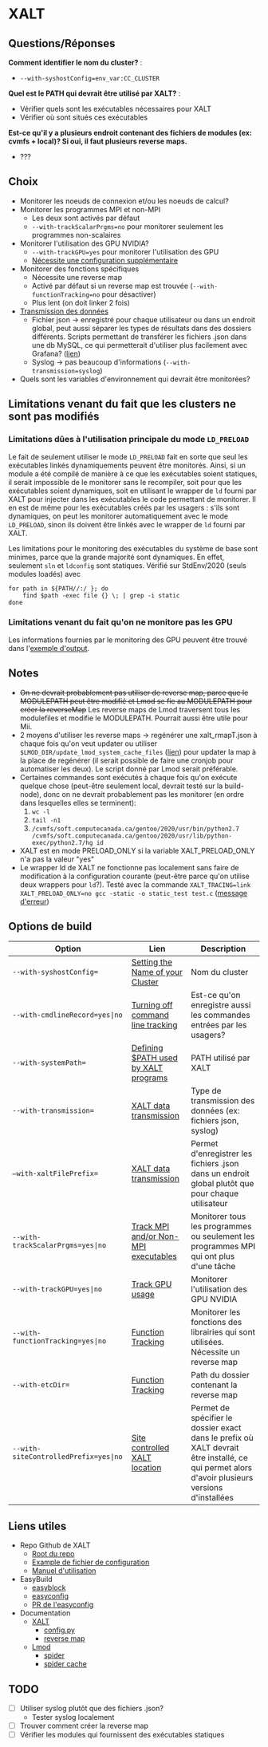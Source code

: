 # XALT

## Questions/Réponses

**Comment identifier le nom du cluster?** :
* `--with-syshostConfig=env_var:CC_CLUSTER`

**Quel est le PATH qui devrait être utilisé par XALT?** :
* Vérifier quels sont les exécutables nécessaires pour XALT
* Vérifier où sont situés ces exécutables

**Est-ce qu'il y a plusieurs endroit contenant des fichiers de modules (ex: cvmfs + local)? Si oui, il faut plusieurs reverse maps.**
* ???

## Choix
* Monitorer les noeuds de connexion et/ou les noeuds de calcul?
* Monitorer les programmes MPI et non-MPI
    * Les deux sont activés par défaut 
    * `--with-trackScalarPrgms=no` pour monitorer seulement les programmes non-scalaires
* Monitorer l'utilisation des GPU NVIDIA?
    * `--with-trackGPU=yes` pour monitorer l'utilisation des GPU
    * [Nécessite une configuration supplémentaire](https://xalt.readthedocs.io/en/latest/020_site_configuration.html#track-gpu-usage)
* Monitorer des fonctions spécifiques
    * Nécessite une reverse map
    * Activé par défaut si un reverse map est trouvée (`--with-functionTracking=no` pour désactiver)
    * Plus lent (on doit linker 2 fois)
* [Transmission des données](https://xalt.readthedocs.io/en/latest/020_site_configuration.html#xalt-data-transmission)
    * Fichier json &rarr; enregistré pour chaque utilisateur ou dans un endroit global, peut aussi séparer les types de résultats dans des dossiers différents. Scripts permettant de transférer les fichiers .json dans une db MySQL, ce qui permetterait d'utiliser plus facilement avec Grafana? ([lien](https://xalt.readthedocs.io/en/latest/110_db.html))
    * Syslog &rarr; pas beaucoup d'informations (`--with-transmission=syslog`)
* Quels sont les variables d'environnement qui devrait être monitorées?

## Limitations venant du fait que les clusters ne sont pas modifiés
### Limitations dûes à l'utilisation principale du mode `LD_PRELOAD`
Le fait de seulement utiliser le mode `LD_PRELOAD` fait en sorte que seul les exécutables linkés dynamiquements peuvent être monitorés. Ainsi, si un module a été compilé de manière à ce que les exécutables soient statiques, il serait impossible de le monitorer sans le recompiler, soit pour que les exécutables soient dynamiques, soit en utilisant le wrapper de `ld` fourni par XALT pour injecter dans les exécutables le code permettant de monitorer. Il en est de même pour les exécutables créés par les usagers : s'ils sont dynamiques, on peut les monitorer automatiquement avec le mode `LD_PRELOAD`, sinon ils doivent être linkés avec le wrapper de `ld` fourni par XALT.

Les limitations pour le monitoring des exécutables du système de base sont minimes, parce que la grande majorité sont dynamiques. En effet, seulement `sln` et `ldconfig` sont statiques. Vérifié sur StdEnv/2020 (seuls modules loadés) avec
```
for path in ${PATH//:/ }; do
    find $path -exec file {} \; | grep -i static
done
```

### Limitations venant du fait qu'on ne monitore pas les GPU
Les informations fournies par le monitoring des GPU peuvent être trouvé dans l'[exemple d'output](output/gpu.txt).

## Notes
* ~~On ne devrait probablement pas utiliser de reverse map, parce que le MODULEPATH peut être modifié et Lmod se fie au MODULEPATH pour créer la reverseMap~~ Les reverse maps de Lmod traversent tous les modulefiles et modifie le MODULEPATH. Pourrait aussi être utile pour Mii.
* 2 moyens d'utiliser les reverse maps &rarr; regénérer une xalt_rmapT.json à chaque fois qu'on veut updater ou utiliser `$LMOD_DIR/update_lmod_system_cache_files` ([lien](https://xalt.readthedocs.io/en/latest/040_reverse_map.html#function-tracking)) pour updater la map à la place de regénérer (il serait possible de faire une cronjob pour automatiser les deux). Le script donné par Lmod serait préférable.
* Certaines commandes sont exécutés à chaque fois qu'on exécute quelque chose (peut-être seulement local, devrait testé sur la build-node), donc on ne devrait probablement pas les monitorer (en ordre dans lesquelles elles se terminent): 
    1. `wc -l`
    2. `tail -n1`
    3. `/cvmfs/soft.computecanada.ca/gentoo/2020/usr/bin/python2.7 /cvmfs/soft.computecanada.ca/gentoo/2020/usr/lib/python-exec/python2.7/hg id`
* XALT est en mode PRELOAD_ONLY si la variable XALT_PRELOAD_ONLY n'a pas la valeur "yes"
* Le wrapper ld de XALT ne fonctionne pas localement sans faire de modification à la configuration courante (peut-être parce qu'on utilise deux wrappers pour `ld`?). Testé avec la commande `XALT_TRACING=link XALT_PRELOAD_ONLY=no gcc -static -o static_test test.c` ([message d'erreur](ld_error.txt))

## Options de build
| Option                                | Lien                                                                                                                                           | Description                                                                                                                                    |
|---------------------------------------|------------------------------------------------------------------------------------------------------------------------------------------------|------------------------------------------------------------------------------------------------------------------------------------------------|
| `--with-syshostConfig=`               | [Setting the Name of your Cluster](https://xalt.readthedocs.io/en/latest/020_site_configuration.html#setting-the-name-of-your-cluster)         | Nom du cluster                                                                                                                                 |
| `--with-cmdlineRecord=yes\|no`        | [Turning off command line tracking](https://xalt.readthedocs.io/en/latest/020_site_configuration.html#turning-off-command-line-tracking)       | Est-ce qu'on enregistre aussi les commandes entrées par les usagers?                                                                           |
| `--with-systemPath=`                  | [Defining $PATH used by XALT programs](https://xalt.readthedocs.io/en/latest/020_site_configuration.html#defining-path-used-by-xalt-programs)  | PATH utilisé par XALT                                                                                                                          |
| `--with-transmission=`                | [XALT data transmission](https://xalt.readthedocs.io/en/latest/020_site_configuration.html#xalt-data-transmission)                             | Type de transmission des données (ex: fichiers json, syslog)                                                                                   |
| `–with-xaltFilePrefix=`               | [XALT data transmission](https://xalt.readthedocs.io/en/latest/020_site_configuration.html#xalt-data-transmission)                             | Permet d'enregistrer les fichiers .json dans un endroit global plutôt que pour chaque utilisateur                                              |
| `--with-trackScalarPrgms=yes\|no`     | [Track MPI and/or Non-MPI executables](https://xalt.readthedocs.io/en/latest/020_site_configuration.html#track-mpi-and-or-non-mpi-executables) | Monitorer tous les programmes ou seulement les programmes MPI qui ont plus d'une tâche                                                         |
| `--with-trackGPU=yes\|no`             | [Track GPU usage](https://xalt.readthedocs.io/en/latest/020_site_configuration.html#track-gpu-usage)                                           | Monitorer l'utilisation des GPU NVIDIA                                                                                                         |
| `--with-functionTracking=yes\|no`     | [Function Tracking](https://xalt.readthedocs.io/en/latest/020_site_configuration.html#function-tracking)                                       | Monitorer les fonctions des librairies qui sont utilisées. Nécessite un reverse map                                                            |
| `--with-etcDir=`                      | [Function Tracking](https://xalt.readthedocs.io/en/latest/020_site_configuration.html#function-tracking)                                       | Path du dossier contenant la reverse map                                                                                                       |
| `--with-siteControlledPrefix=yes\|no` | [Site controlled XALT location](https://xalt.readthedocs.io/en/latest/050_install_and_test.html#site-controlled-xalt-location)                 | Permet de spécifier le dossier exact dans le prefix où XALT devrait être installé, ce qui permet alors d'avoir plusieurs versions d'installées |
## Liens utiles
* Repo Github de XALT
    * [Root du repo](https://github.com/xalt/xalt)
    * [Example de fichier de configuration](https://github.com/xalt/xalt/blob/2e393fba883cd6327d6361abda42b955c25bb840/Config/TACC_config.py)
    * [Manuel d'utilisation](https://github.com/xalt/xalt/blob/2e393fba883cd6327d6361abda42b955c25bb840/my_docs/XALTUsersManual-0.5.pdf)
* EasyBuild
    * [easyblock](https://github.com/easybuilders/easybuild-easyblocks/blob/develop/easybuild/easyblocks/x/xalt.py)
    * [easyconfig](https://github.com/easybuilders/easybuild-easyconfigs/blob/develop/easybuild/easyconfigs/x/XALT/XALT-2.8.4.eb)
    * [PR de l'easyconfig](https://github.com/easybuilders/easybuild-easyblocks/pull/1942)
* Documentation
    * [XALT](https://xalt.readthedocs.io/en/latest/index.html)
        * [config.py](https://xalt.readthedocs.io/en/latest/030_site_filtering.html)
        * [reverse map](https://xalt.readthedocs.io/en/latest/040_reverse_map.html)
    * [Lmod](https://lmod.readthedocs.io/en/latest/index.html)
        * [spider](https://lmod.readthedocs.io/en/latest/136_spider.html)
        * [spider cache](https://lmod.readthedocs.io/en/latest/130_spider_cache.html)



## TODO
- [ ] Utiliser syslog plutôt que des fichiers .json?
    * Tester syslog localement
- [ ] Trouver comment créer la reverse map
- [ ] Vérifier les modules qui fournissent des exécutables statiques
